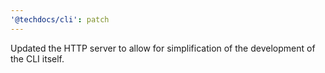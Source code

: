 ```yaml
---
'@techdocs/cli': patch
---
```


Updated the HTTP server to allow for simplification of the development of the CLI itself.
